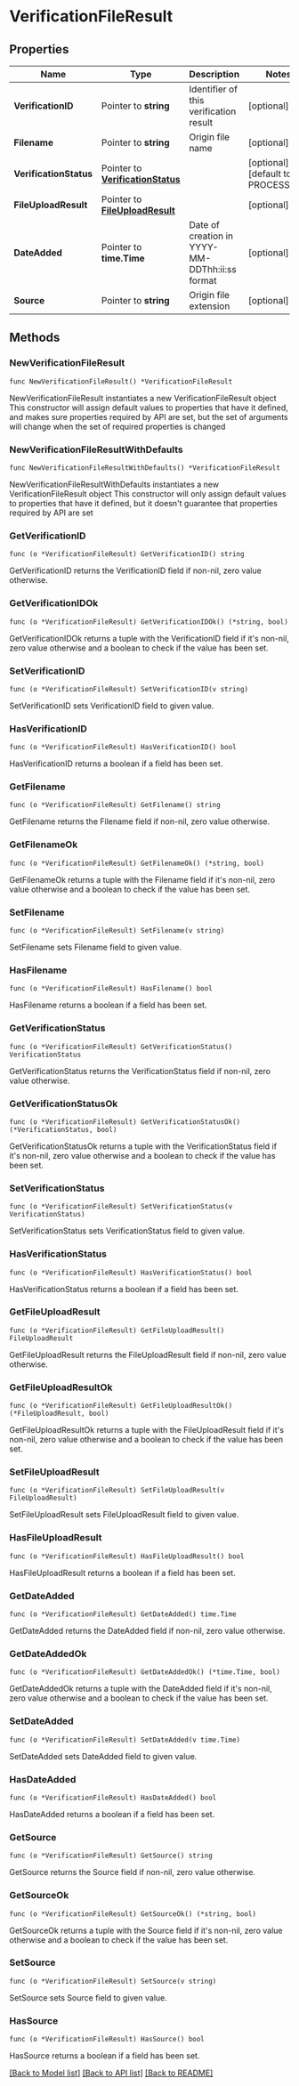 # VerificationFileResult

## Properties

Name | Type | Description | Notes
------------ | ------------- | ------------- | -------------
**VerificationID** | Pointer to **string** | Identifier of this verification result | [optional] 
**Filename** | Pointer to **string** | Origin file name | [optional] 
**VerificationStatus** | Pointer to [**VerificationStatus**](VerificationStatus.md) |  | [optional] [default to PROCESSING]
**FileUploadResult** | Pointer to [**FileUploadResult**](FileUploadResult.md) |  | [optional] 
**DateAdded** | Pointer to **time.Time** | Date of creation in YYYY-MM-DDThh:ii:ss format | [optional] 
**Source** | Pointer to **string** | Origin file extension | [optional] 

## Methods

### NewVerificationFileResult

`func NewVerificationFileResult() *VerificationFileResult`

NewVerificationFileResult instantiates a new VerificationFileResult object
This constructor will assign default values to properties that have it defined,
and makes sure properties required by API are set, but the set of arguments
will change when the set of required properties is changed

### NewVerificationFileResultWithDefaults

`func NewVerificationFileResultWithDefaults() *VerificationFileResult`

NewVerificationFileResultWithDefaults instantiates a new VerificationFileResult object
This constructor will only assign default values to properties that have it defined,
but it doesn't guarantee that properties required by API are set

### GetVerificationID

`func (o *VerificationFileResult) GetVerificationID() string`

GetVerificationID returns the VerificationID field if non-nil, zero value otherwise.

### GetVerificationIDOk

`func (o *VerificationFileResult) GetVerificationIDOk() (*string, bool)`

GetVerificationIDOk returns a tuple with the VerificationID field if it's non-nil, zero value otherwise
and a boolean to check if the value has been set.

### SetVerificationID

`func (o *VerificationFileResult) SetVerificationID(v string)`

SetVerificationID sets VerificationID field to given value.

### HasVerificationID

`func (o *VerificationFileResult) HasVerificationID() bool`

HasVerificationID returns a boolean if a field has been set.

### GetFilename

`func (o *VerificationFileResult) GetFilename() string`

GetFilename returns the Filename field if non-nil, zero value otherwise.

### GetFilenameOk

`func (o *VerificationFileResult) GetFilenameOk() (*string, bool)`

GetFilenameOk returns a tuple with the Filename field if it's non-nil, zero value otherwise
and a boolean to check if the value has been set.

### SetFilename

`func (o *VerificationFileResult) SetFilename(v string)`

SetFilename sets Filename field to given value.

### HasFilename

`func (o *VerificationFileResult) HasFilename() bool`

HasFilename returns a boolean if a field has been set.

### GetVerificationStatus

`func (o *VerificationFileResult) GetVerificationStatus() VerificationStatus`

GetVerificationStatus returns the VerificationStatus field if non-nil, zero value otherwise.

### GetVerificationStatusOk

`func (o *VerificationFileResult) GetVerificationStatusOk() (*VerificationStatus, bool)`

GetVerificationStatusOk returns a tuple with the VerificationStatus field if it's non-nil, zero value otherwise
and a boolean to check if the value has been set.

### SetVerificationStatus

`func (o *VerificationFileResult) SetVerificationStatus(v VerificationStatus)`

SetVerificationStatus sets VerificationStatus field to given value.

### HasVerificationStatus

`func (o *VerificationFileResult) HasVerificationStatus() bool`

HasVerificationStatus returns a boolean if a field has been set.

### GetFileUploadResult

`func (o *VerificationFileResult) GetFileUploadResult() FileUploadResult`

GetFileUploadResult returns the FileUploadResult field if non-nil, zero value otherwise.

### GetFileUploadResultOk

`func (o *VerificationFileResult) GetFileUploadResultOk() (*FileUploadResult, bool)`

GetFileUploadResultOk returns a tuple with the FileUploadResult field if it's non-nil, zero value otherwise
and a boolean to check if the value has been set.

### SetFileUploadResult

`func (o *VerificationFileResult) SetFileUploadResult(v FileUploadResult)`

SetFileUploadResult sets FileUploadResult field to given value.

### HasFileUploadResult

`func (o *VerificationFileResult) HasFileUploadResult() bool`

HasFileUploadResult returns a boolean if a field has been set.

### GetDateAdded

`func (o *VerificationFileResult) GetDateAdded() time.Time`

GetDateAdded returns the DateAdded field if non-nil, zero value otherwise.

### GetDateAddedOk

`func (o *VerificationFileResult) GetDateAddedOk() (*time.Time, bool)`

GetDateAddedOk returns a tuple with the DateAdded field if it's non-nil, zero value otherwise
and a boolean to check if the value has been set.

### SetDateAdded

`func (o *VerificationFileResult) SetDateAdded(v time.Time)`

SetDateAdded sets DateAdded field to given value.

### HasDateAdded

`func (o *VerificationFileResult) HasDateAdded() bool`

HasDateAdded returns a boolean if a field has been set.

### GetSource

`func (o *VerificationFileResult) GetSource() string`

GetSource returns the Source field if non-nil, zero value otherwise.

### GetSourceOk

`func (o *VerificationFileResult) GetSourceOk() (*string, bool)`

GetSourceOk returns a tuple with the Source field if it's non-nil, zero value otherwise
and a boolean to check if the value has been set.

### SetSource

`func (o *VerificationFileResult) SetSource(v string)`

SetSource sets Source field to given value.

### HasSource

`func (o *VerificationFileResult) HasSource() bool`

HasSource returns a boolean if a field has been set.


[[Back to Model list]](../README.md#documentation-for-models) [[Back to API list]](../README.md#documentation-for-api-endpoints) [[Back to README]](../README.md)


